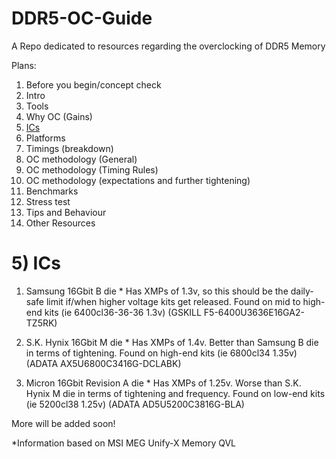 # DDR5-OC-Guide
A Repo dedicated to resources regarding the overclocking of DDR5 Memory

Plans:

1) Before you begin/concept check
2) Intro
3) Tools
4) Why OC (Gains)
5) [ICs](https://github.com/Arshia1381/DDR5-OC-Guide/blob/main/README.md#5-ics)
6) Platforms
7) Timings (breakdown)
8) OC methodology (General)
9) OC methodology (Timing Rules)
10) OC methodology (expectations and further tightening)
11) Benchmarks
12) Stress test
13) Tips and Behaviour
14) Other Resources




# 5) ICs

1. Samsung 16Gbit B die *
 Has XMPs of 1.3v, so this should be the daily-safe limit if/when higher voltage kits get released. Found on mid to high-end kits (ie 6400cl36-36-36 1.3v) (GSKILL F5-6400U3636E16GA2-TZ5RK)

2. S.K. Hynix 16Gbit M die *
Has XMPs of 1.4v. Better than Samsung B die in terms of tightening. Found on high-end kits (ie 6800cl34 1.35v) (ADATA AX5U6800C3416G-DCLABK)

3. Micron 16Gbit Revision A die *
Has XMPs of 1.25v. Worse than S.K. Hynix M die in terms of tightening and frequency. Found on low-end kits (ie 5200cl38 1.25v) (ADATA AD5U5200C3816G-BLA)

More will be added soon!

*Information based on MSI MEG Unify-X Memory QVL

